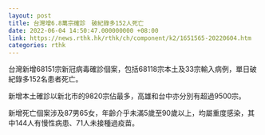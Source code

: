 ```yaml
---
layout: post
title: 台灣增6.8萬宗確診　破紀錄多152人死亡
date: 2022-06-04 14:50:47.000000000 +08:00
link: https://news.rthk.hk/rthk/ch/component/k2/1651565-20220604.htm
categories: rthk
---
```


台灣新增68151宗新冠病毒確診個案，包括68118宗本土及33宗輸入病例，單日破紀錄多152名患者死亡。

新增本土確診以新北市的9820宗佔最多，高雄和台中亦分別有超過9500宗。

新增死亡個案涉及87男65女，年齡介乎未滿5歲至90歲以上，均屬重度感染，其中144人有慢性病患、71人未接種過疫苗。

